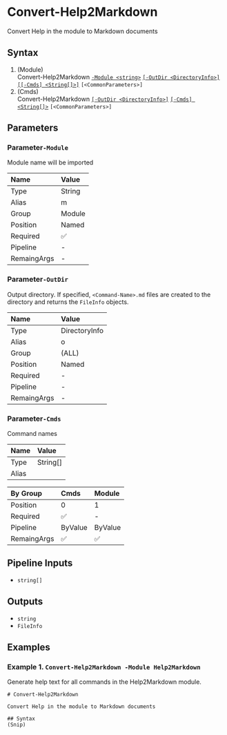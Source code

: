 # Convert-Help2Markdown

Convert Help in the module to Markdown documents

## Syntax

  1. (Module)  
     Convert-Help2Markdown [`-Module <string>`](#parameter-module) [`[-OutDir <DirectoryInfo>]`](#parameter-outdir) [`[[-Cmds] <String[]>]`](#parameter-cmds) `[<CommonParameters>]`
  2. (Cmds)  
     Convert-Help2Markdown [`[-OutDir <DirectoryInfo>]`](#parameter-outdir) [`[-Cmds] <String[]>`](#parameter-cmds) `[<CommonParameters>]`

## Parameters

### Parameter`-Module`

Module name will be imported

| Name        | Value
|:----------- |:-------------------
| Type        | String
| Alias       | m
| Group       | Module
| Position    | Named
| Required    | ✅
| Pipeline    | -
| RemaingArgs |  -

### Parameter`-OutDir`

Output directory.
If specified, `<Command-Name>.md` files are created to the directory and returns the `FileInfo` objects.

| Name        | Value
|:----------- |:-------------------
| Type        | DirectoryInfo
| Alias       | o
| Group       | (ALL)
| Position    | Named
| Required    |  -
| Pipeline    | -
| RemaingArgs |  -

### Parameter`-Cmds`

Command names

| Name        | Value
|:----------- |:-------------------
| Type        | String[]
| Alias       | 

| By Group    | Cmds                | Module
|:----------- |:------------------- |:-------------------
| Position    | 0                   | 1
| Required    | ✅                  |  -
| Pipeline    | ByValue             | ByValue
| RemaingArgs | ✅                  | ✅


## Pipeline Inputs

 - `string[]`

## Outputs

 - `string`
 - `FileInfo`

## Examples

### Example 1. `Convert-Help2Markdown -Module Help2Markdown`

Generate help text for all commands in the Help2Markdown module.
```
# Convert-Help2Markdown

Convert Help in the module to Markdown documents

## Syntax
(Snip)
```


